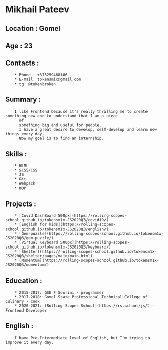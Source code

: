 # Mikhail Pateev
## Location : Gomel
## Age : 23
## Contacts :
        * Phone : +375259468186
        * E-mail: tokensmix@gmail.com
        * tg: @tokenbroken
## Summary :
        I like Frontend because it's really thrilling me to create something new and to understand that I am a piece
          of
          something big and useful for people.
          I have a great desire to develop, self-develop and learn new things every day.
          Now my goal is to find an internship.
## Skills :
        * HTML
        * SCSS/CSS
        * JS
        * Git
        * Webpack
        * OOP
## Projects :
        * [Covid DashBoard 500px](https://rolling-scopes-school.github.io/tokensm1x-JS2020Q3/covid19/)
        * [English for kids](https://rolling-scopes-school.github.io/tokensm1x-JS2020Q3/english/)
        * [Gem-puzzle](https://rolling-scopes-school.github.io/tokensm1x-JS2020Q3/gem-puzzle/)
        * [Virtual Keyboard 500px](https://rolling-scopes-school.github.io/tokensm1x-JS2020Q3/keyboard/)
        * [Shelter](https://rolling-scopes-school.github.io/tokensm1x-JS2020Q3/shelter/pages/main/main.html)
        * [Momentum](https://rolling-scopes-school.github.io/tokensm1x-JS2020Q3/momentum/)
## Education :
        * 2015-2017: GSU F Scorini - programmer
        * 2017-2018: Gomel State Professional Technical College of Culinary - cook
        * 2020-2021: [Rolling Scopes School](https://rs.school/js/) - Frontend Developer
## English :
        I have Pre-Intermediate level of English, but I'm trying to improve it every day.
